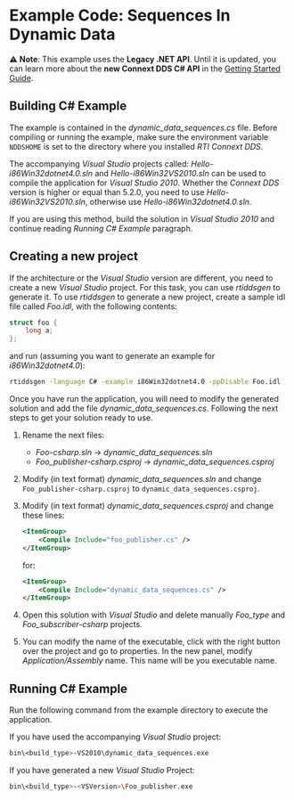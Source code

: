 # Example Code: Sequences In Dynamic Data

:warning: **Note**: This example uses the **Legacy .NET API**. Until it is
updated, you can learn more about the **new Connext DDS C# API** in the
[Getting Started Guide](https://community.rti.com/static/documentation/connext-dds/6.1.0/doc/manuals/connext_dds_professional/getting_started_guide/index.html).

## Building C# Example

The example is contained in the *dynamic_data_sequences.cs* file. Before
compiling or running the example, make sure the environment variable `NDDSHOME`
is set to the directory where you installed *RTI Connext DDS*.

The accompanying *Visual Studio* projects called: *Hello-i86Win32dotnet4.0.sln*
and *Hello-i86Win32VS2010.sln* can be used to compile the application for
*Visual Studio 2010*. Whether the *Connext DDS* version is higher or equal than
5.2.0, you need to use *Hello-i86Win32VS2010.sln*, otherwise use
*Hello-i86Win32dotnet4.0.sln*.

If you are using this method, build the solution in *Visual Studio 2010* and
continue reading *Running C# Example* paragraph.

## Creating a new project

If the architecture or the *Visual Studio* version are different, you need to
create a new *Visual Studio* project. For this task, you can use *rtiddsgen* to
generate it. To use *rtiddsgen* to generate a new project, create a sample idl
file called *Foo.idl*, with the following contents:

```c
struct foo {
    long a;
};
```

and run (assuming you want to generate an example for *i86Win32dotnet4.0*):

```sh
rtiddsgen -language C# -example i86Win32dotnet4.0 -ppDisable Foo.idl
```

Once you have run the application, you will need to modify the generated
solution and add the file *dynamic_data_sequences.cs*. Following the next steps
to get your solution ready to use.

1.  Rename the next files:

    - *Foo-csharp.sln* -> *dynamic_data_sequences.sln*
    - *Foo_publisher-csharp.csproj* -> *dynamic_data_sequences.csproj*

2.  Modify (in text format) *dynamic_data_sequences.sln* and change
    `Foo_publisher-csharp.csproj` to `dynamic_data_sequences.csproj`.

3.  Modify (in text format) *dynamic_data_sequences.csproj* and change these
    lines:

    ```xml
    <ItemGroup>
        <Compile Include="foo_publisher.cs" />
    </ItemGroup>
    ```

    for:

    ```xml
    <ItemGroup>
        <Compile Include="dynamic_data_sequences.cs" />
    </ItemGroup>
    ```

4.  Open this solution with *Visual Studio* and delete manually *Foo_type* and
    *Foo_subscriber-csharp* projects.

5.  You can modify the name of the executable, click with the right button over
    the project and go to properties. In the new panel, modify
    *Application/Assembly* name. This name will be you executable name.

## Running C# Example

Run the following command from the example directory to execute the application.

If you have used the accompanying *Visual Studio* project:

```sh
bin\<build_type>-VS2010\dynamic_data_sequences.exe
```

If you have generated a new *Visual Studio* Project:

```sh
bin\<build_type>-<VSVersion>\Foo_publisher.exe
```
